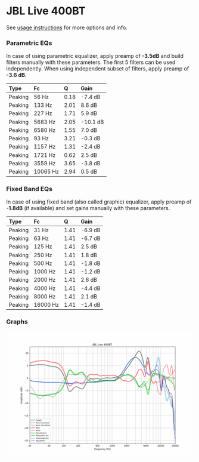 # JBL Live 400BT
See [usage instructions](https://github.com/jaakkopasanen/AutoEq#usage) for more options and info.

### Parametric EQs
In case of using parametric equalizer, apply preamp of **-3.5dB** and build filters manually
with these parameters. The first 5 filters can be used independently.
When using independent subset of filters, apply preamp of **-3.6 dB**.

| Type    | Fc       |    Q | Gain     |
|:--------|:---------|:-----|:---------|
| Peaking | 56 Hz    | 0.18 | -7.4 dB  |
| Peaking | 133 Hz   | 2.01 | 8.6 dB   |
| Peaking | 227 Hz   | 1.71 | 5.9 dB   |
| Peaking | 5683 Hz  | 2.05 | -10.1 dB |
| Peaking | 6580 Hz  | 1.55 | 7.0 dB   |
| Peaking | 93 Hz    | 3.21 | -0.3 dB  |
| Peaking | 1157 Hz  | 1.31 | -2.4 dB  |
| Peaking | 1721 Hz  | 0.62 | 2.5 dB   |
| Peaking | 3559 Hz  | 3.65 | -3.8 dB  |
| Peaking | 10065 Hz | 2.94 | 0.5 dB   |

### Fixed Band EQs
In case of using fixed band (also called graphic) equalizer, apply preamp of **-1.8dB**
(if available) and set gains manually with these parameters.

| Type    | Fc       |    Q | Gain    |
|:--------|:---------|:-----|:--------|
| Peaking | 31 Hz    | 1.41 | -6.9 dB |
| Peaking | 63 Hz    | 1.41 | -6.7 dB |
| Peaking | 125 Hz   | 1.41 | 2.5 dB  |
| Peaking | 250 Hz   | 1.41 | 1.8 dB  |
| Peaking | 500 Hz   | 1.41 | -1.8 dB |
| Peaking | 1000 Hz  | 1.41 | -1.2 dB |
| Peaking | 2000 Hz  | 1.41 | 2.6 dB  |
| Peaking | 4000 Hz  | 1.41 | -4.4 dB |
| Peaking | 8000 Hz  | 1.41 | 2.1 dB  |
| Peaking | 16000 Hz | 1.41 | -1.4 dB |

### Graphs
![](./JBL%20Live%20400BT.png)